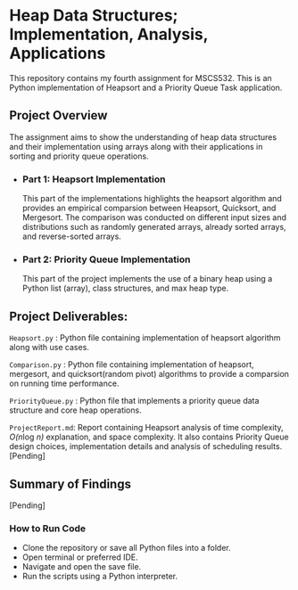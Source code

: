 # Heap Data Structures; Implementation, Analysis, Applications

This repository contains my fourth assignment for MSCS532. This is an Python implementation of Heapsort and a Priority Queue Task application.

## Project Overview
The assignment aims to show the understanding of heap data structures and their implementation using arrays along with their applications in sorting and priority queue operations. 

 * ### Part 1: Heapsort Implementation
      This part of the implementations highlights the heapsort algorithm and provides an empirical comparsion between Heapsort, Quicksort, and Mergesort. The comparison was conducted on different input sizes and distributions such as randomly generated arrays, already sorted arrays, and reverse-sorted arrays.

 * ### Part 2: Priority Queue Implementation
      This part of the project implements the use of a binary heap using a Python list (array), class structures, and max heap type.

## Project Deliverables:
```Heapsort.py``` : Python file containing implementation of heapsort algorithm along with use cases.

```Comparison.py``` : Python file containing implementation of heapsort, mergesort, and quicksort(random pivot) algorithms to provide a comparsion on running time performance.

```PriorityQueue.py``` : Python file that implements a priority queue data structure and core heap operations.

```ProjectReport.md```: Report containing Heapsort analysis of time complexity, <em>O(n</em>log<em> n)</em> explanation, and space complexity. It also contains Priority Queue design choices, implementation details and analysis of scheduling results. [Pending]

## Summary of Findings
[Pending]

### How to Run Code
* Clone the repository or save all Python files into a folder.
* Open terminal or preferred IDE.
* Navigate and open the save file.
* Run the scripts using a Python interpreter.
